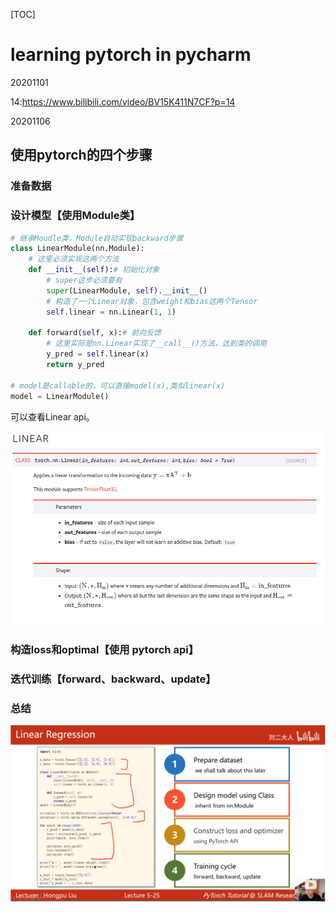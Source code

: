[TOC]

# learning pytorch in pycharm

20201101

14:https://www.bilibili.com/video/BV15K411N7CF?p=14



20201106

## 使用pytorch的四个步骤

### 准备数据

### 设计模型【使用Module类】

```python
# 继承Moudle类，Module自动实现backward步骤
class LinearModule(nn.Module):
    # 这里必须实现这两个方法
    def __init__(self):# 初始化对象
        # super这步必须要有
        super(LinearModule, self).__init__()
        # 构造了一个Linear对象，包含weight和bias这两个Tensor
        self.linear = nn.Linear(1, 1)

    def forward(self, x):# 前向反馈
		# 这里实际是nn.Linear实现了__call__()方法，达到类的调用
        y_pred = self.linear(x)
        return y_pred

# model是callable的，可以直接model(x),类似linear(x)
model = LinearModule()

```

可以查看Linear api。

![image-20201107193702662](images/image-20201107193702662.png)



### 构造loss和optimal【使用 pytorch api】

### 迭代训练【forward、backward、update】



### 总结

![image-20201107200051145](images/image-20201107200051145.png)

